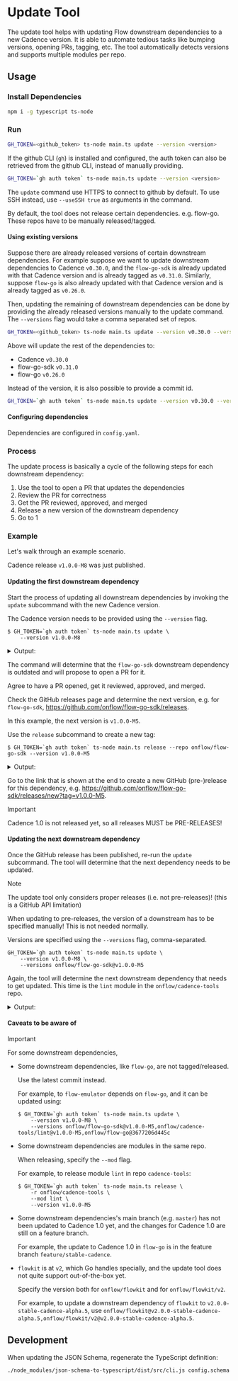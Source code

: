 # Update Tool

The update tool helps with updating Flow downstream dependencies to a new Cadence version.
It is able to automate tedious tasks like bumping versions, opening PRs, tagging, etc.
The tool automatically detects versions and supports multiple modules per repo.


## Usage

### Install Dependencies

```sh
npm i -g typescript ts-node
```

### Run

```sh
GH_TOKEN=<github_token> ts-node main.ts update --version <version>
```

If the github CLI (`gh`) is installed and configured, the auth token can also be retrieved from the github CLI,
instead of manually providing.

```sh
GH_TOKEN=`gh auth token` ts-node main.ts update --version <version>
```

The `update` command use HTTPS to connect to github by default. To use SSH instead, use `--useSSH true` as arguments in
the command.

By default, the tool does not release certain dependencies. e.g. flow-go.
These repos have to be manually released/tagged.

#### Using existing versions

Suppose there are already released versions of certain downstream dependencies.
For example suppose we want to update downstream dependencies to Cadence `v0.30.0`,
and the `flow-go-sdk` is already updated with that Cadence version and is already tagged as `v0.31.0`.
Similarly, suppose `flow-go` is also already updated with that Cadence version and is already tagged as `v0.26.0`.

Then, updating the remaining of downstream dependencies can be done by providing the already released versions manually
to the update command. The `--versions` flag would take a comma separated set of repos.

```sh
GH_TOKEN=<github_token> ts-node main.ts update --version v0.30.0 --versions onflow/flow-go-sdk@v0.31.0,onflow/flow-go@v0.26.0
```

Above will update the rest of the dependencies to:
- Cadence `v0.30.0`
- flow-go-sdk `v0.31.0`
- flow-go `v0.26.0`

Instead of the version, it is also possible to provide a commit id.

```sh
GH_TOKEN=`gh auth token` ts-node main.ts update --version v0.30.0 --versions onflow/flow-go@<commit_id>
```

#### Configuring dependencies

Dependencies are configured in `config.yaml`.

### Process

The update process is basically a cycle of the following steps for each downstream dependency:

1. Use the tool to open a PR that updates the dependencies
2. Review the PR for correctness
3. Get the PR reviewed, approved, and merged
3. Release a new version of the downstream dependency
4. Go to 1

### Example

Let's walk through an example scenario.

Cadence release `v1.0.0-M8` was just published.

#### Updating the first downstream dependency

Start the process of updating all downstream dependencies by invoking the `update` subcommand with the new Cadence version.

The Cadence version needs to be provided using the `--version` flag.

```shell
$ GH_TOKEN=`gh auth token` ts-node main.ts update \
    --version v1.0.0-M8
```

<details>
<summary>
Output:
</summary>

```
👋 Hello, turbolent
Updating all repos to onflow/cadence version v1.0.0-M8

Checking repo onflow/flow-go-sdk ...
  > Latest release of repo onflow/flow-go-sdk: v0.41.20
  > Checking if all mods of repo onflow/flow-go-sdk at version v0.41.20 are updated ...
  > Checking if mod onflow/flow-go-sdk at repo version v0.41.20 is updated ...
  > Outdated dep onflow/cadence: expected v1.0.0-M8, got v0.42.6
  > Latest release of repo onflow/flow-go-sdk (v0.41.20) is not updated, checking default branch ...
  > Default branch of repo onflow/flow-go-sdk: master
  > Checking if all mods of repo onflow/flow-go-sdk at version 8bf96750a5e3c057cfe8fad52865c5fa9afd0fba are updated ...
  > Checking if mod onflow/flow-go-sdk at repo version 8bf96750a5e3c057cfe8fad52865c5fa9afd0fba is updated ...
  > Outdated dep onflow/cadence: expected v1.0.0-M8, got M7
  > Checking if an update PR exists ...
    > Checking if PR 583 updates a dep of a mod ...
    > Checking if PR 582 updates a dep of a mod ...
    > Checking if PR 581 updates a dep of a mod ...
    > Checking if PR 580 updates a dep of a mod ...
    > Checking if PR 578 updates a dep of a mod ...
    > Checking if PR 574 updates a dep of a mod ...
    > Checking if PR 572 updates a dep of a mod ...
    > Checking if PR 565 updates a dep of a mod ...
    > Checking if PR 542 updates a dep of a mod ...
    > Checking if PR 508 updates a dep of a mod ...
    > Checking if PR 487 updates a dep of a mod ...
    > Checking if PR 480 updates a dep of a mod ...
    > Checking if PR 290 updates a dep of a mod ...
  > No update PR found
✔ Would you like to update repo 'onflow/flow-go-sdk' and create a PR? … yes
  Cloning onflow/flow-go-sdk ...
Cloning into '/var/folders/n6/04ql0mr94nq5qj61wz_lcsx40000gn/T/onflow-flow-go-sdkmD43jW'...
  Creating branch auto-update-onflow-cadence-v1.0.0-M8 ...
Switched to a new branch 'auto-update-onflow-cadence-v1.0.0-M8'
  Updating mod onflow/flow-go-sdk ...
  Updating mod onflow/flow-go-sdk to github.com/onflow/cadence@v1.0.0-M8 ...
go: downloading github.com/onflow/cadence v1.0.0-M8
go: upgraded github.com/onflow/cadence v1.0.0-M7 => v1.0.0-M8
  Cleaning up mod onflow/flow-go-sdk ...
  Committing update ...
[auto-update-onflow-cadence-v1.0.0-M8 3a172b5] Update to Cadence v1.0.0-M8
 2 files changed, 3 insertions(+), 3 deletions(-)
  Pushing update ...
remote:
remote: Create a pull request for 'auto-update-onflow-cadence-v1.0.0-M8' on GitHub by visiting:
remote:      https://github.com/onflow/flow-go-sdk/pull/new/auto-update-onflow-cadence-v1.0.0-M8
remote:
remote: GitHub found 2 vulnerabilities on onflow/flow-go-sdk's default branch (2 moderate). To find out more, visit:
remote:      https://github.com/onflow/flow-go-sdk/security/dependabot
remote:
To ssh://github.com/onflow/flow-go-sdk
 * [new branch]      auto-update-onflow-cadence-v1.0.0-M8 -> auto-update-onflow-cadence-v1.0.0-M8
branch 'auto-update-onflow-cadence-v1.0.0-M8' set up to track 'origin/auto-update-onflow-cadence-v1.0.0-M8'.
  Creating PR ...
  Created PR https://github.com/onflow/flow-go-sdk/pull/584
  Cleaning up clone of onflow/flow-go-sdk ...
```

</details>


The command will determine that the `flow-go-sdk` downstream dependency is outdated and will propose to open a PR for it.

Agree to have a PR opened, get it reviewed, approved, and merged.

Check the GitHub releases page and determine the next version, e.g. for `flow-go-sdk`, https://github.com/onflow/flow-go-sdk/releases.

In this example, the next version is `v1.0.0-M5`.

Use the `release` subcommand to create a new tag:

```shell
$ GH_TOKEN=`gh auth token` ts-node main.ts release --repo onflow/flow-go-sdk --version v1.0.0-M5
```

<details>
<summary>
Output:
</summary>

```
👋 Hello, turbolent
Cloning onflow/flow-go-sdk ...
Cloning into '/var/folders/n6/04ql0mr94nq5qj61wz_lcsx40000gn/T/onflow-flow-go-sdk1Ptv5n'...
Tagging onflow/flow-go-sdk version v1.0.0-M5 ...
Pushing onflow/flow-go-sdk version v1.0.0-M5 ...
To ssh://github.com/onflow/flow-go-sdk
 * [new tag]         v1.0.0-M5 -> v1.0.0-M5
Cleaning up clone of onflow/flow-go-sdk
Now create a GitHub release: https://github.com/onflow/flow-go-sdk/releases/new?tag=v1.0.0-M5
```
</details>

Go to the link that is shown at the end to create a new GitHub (pre-)release for this dependency, e.g. https://github.com/onflow/flow-go-sdk/releases/new?tag=v1.0.0-M5.

> [!IMPORTANT]
> Cadence 1.0 is not released yet, so all releases MUST be PRE-RELEASES!

#### Updating the next downstream dependency

Once the GitHub release has been published, re-run the `update` subcommand. The tool will determine that the next dependency needs to be updated.

> [!NOTE]
> The update tool only considers proper releases (i.e. not pre-releases)! (this is a GitHub API limitation)
>
> When updating to pre-releases, the version of a downstream has to be specified manually! This is not needed normally.

Versions are specified using the `--versions` flag, comma-separated.

```shell
GH_TOKEN=`gh auth token` ts-node main.ts update \
    --version v1.0.0-M8 \
    --versions onflow/flow-go-sdk@v1.0.0-M5
```

Again, the tool will determine the next downstream dependency that needs to get updated. This time is the `lint` module in the  `onflow/cadence-tools` repo.

<details>
<summary>
Output:
</summary>

```
👋 Hello, turbolent
Updating all repos to onflow/cadence version v1.0.0-M7

Checking repo onflow/flow-go-sdk ...
  > Checking if all mods of repo onflow/flow-go-sdk at version v1.0.0-M5 are updated ...
  ✓ All mods of mod onflow/flow-go-sdk at repo version v1.0.0-M5 are up-to-date

Checking repo onflow/cadence-tools ...
  > Latest release of repo onflow/cadence-tools: languageserver/v0.33.4
  > Checking if all mods of repo onflow/cadence-tools at version languageserver/v0.33.4 are updated ...
  > Checking if mod onflow/cadence-tools/lint at repo version languageserver/v0.33.4 is updated ...
  > Outdated dep onflow/cadence: expected v1.0.0-M7, got v0.42.5
  > Latest release of repo onflow/cadence-tools (languageserver/v0.33.4) is not updated, checking default branch ...
  > Default branch of repo onflow/cadence-tools: master
  > Checking if all mods of repo onflow/cadence-tools at version afa07708b24252156efdc9c9f1ae62b69d2c0d6a are updated ...
  > Checking if mod onflow/cadence-tools/lint at repo version afa07708b24252156efdc9c9f1ae62b69d2c0d6a is updated ...
  > Outdated dep onflow/flow-go-sdk: expected v1.0.0-M5, got M4
  > Checking if an update PR exists ...
    > Checking if PR 297 updates a dep of a mod ...
    > Checking if PR 297 updates dep onflow/cadence to v1.0.0-M7 ...
    > Checking if PR 297 updates dep onflow/flow-go-sdk to v1.0.0-M5 ...
    > PR https://github.com/onflow/cadence-tools/pull/297 is not an update PR
    > Checking if PR 292 updates a dep of a mod ...
    > Checking if PR 292 updates dep onflow/cadence to v1.0.0-M7 ...
    > Checking if PR 292 updates dep onflow/flow-go-sdk to v1.0.0-M5 ...
    > PR https://github.com/onflow/cadence-tools/pull/292 is not an update PR
    > Checking if PR 286 updates a dep of a mod ...
    > Checking if PR 279 updates a dep of a mod ...
    > Checking if PR 279 updates dep onflow/cadence to v1.0.0-M7 ...
    > Checking if PR 279 updates dep onflow/flow-go-sdk to v1.0.0-M5 ...
    > PR https://github.com/onflow/cadence-tools/pull/279 is not an update PR
    > Checking if PR 275 updates a dep of a mod ...
    > Checking if PR 275 updates dep onflow/cadence to v1.0.0-M7 ...
    > Checking if PR 275 updates dep onflow/flow-go-sdk to v1.0.0-M5 ...
    > PR https://github.com/onflow/cadence-tools/pull/275 is not an update PR
    > Checking if PR 271 updates a dep of a mod ...
    > Checking if PR 176 updates a dep of a mod ...
  > No update PR found
✖ Would you like to update repo 'onflow/cadence-tools' and create a PR? …
```

</details>

#### Caveats to be aware of

> [!IMPORTANT]
> For some downstream dependencies,

- Some downstream dependencies, like `flow-go`, are not tagged/released.

  Use the latest commit instead.

  For example, to `flow-emulator` depends on `flow-go`, and it can be updated using:

  ```shell
  $ GH_TOKEN=`gh auth token` ts-node main.ts update \
      --version v1.0.0-M8 \
      --versions onflow/flow-go-sdk@v1.0.0-M5,onflow/cadence-tools/lint@v1.0.0-M5,onflow/flow-go@3677206d445c
  ```

- Some downstream dependencies are modules in the same repo.

  When releasing, specify the `--mod` flag.

  For example, to release module `lint` in repo `cadence-tools`:

  ```shell
  $ GH_TOKEN=`gh auth token` ts-node main.ts release \
      -r onflow/cadence-tools \
      --mod lint \
      --version v1.0.0-M5
  ```

- Some downstream dependencies's main branch (e.g. `master`) has not been updated to Cadence 1.0 yet, and the changes for Cadence 1.0 are still on a feature branch.

  For example, the update to Cadence 1.0 in `flow-go` is in the feature branch `feature/stable-cadence`.

- `flowkit` is at `v2`, which Go handles specially, and the update tool does not quite support out-of-the-box yet.

  Specify the version both for `onflow/flowkit` and for `onflow/flowkit/v2`.

  For example, to update a downstream dependency of `flowkit` to `v2.0.0-stable-cadence-alpha.5`, use `onflow/flowkit@v2.0.0-stable-cadence-alpha.5,onflow/flowkit/v2@v2.0.0-stable-cadence-alpha.5`.

## Development

When updating the JSON Schema, regenerate the TypeScript definition:

```sh
./node_modules/json-schema-to-typescript/dist/src/cli.js config.schema.json > config.schema.ts
```
